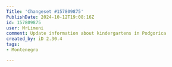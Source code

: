 ```yaml
---
Title: 'Changeset #157809875'
PublishDate: 2024-10-12T19:08:16Z
id: 157809875
user: MrLimeni
comment: Update information about kindergartens in Podgorica
created_by: iD 2.30.4
tags:
- Montenegro

---
```

